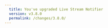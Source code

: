 ```yaml
---
  title: You've upgraded Live Stream Notifier
  version: v3.8.0
  permalink: /changes/3.8.0/
---
```

